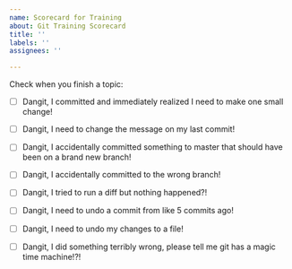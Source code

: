 ```yaml
---
name: Scorecard for Training
about: Git Training Scorecard
title: ''
labels: ''
assignees: ''

---
```


Check when you finish a topic:

- [ ] Dangit, I committed and immediately realized I need to make one small change!
- [ ] Dangit, I need to change the message on my last commit!
- [ ] Dangit, I accidentally committed something to master that should have been on a brand new branch!
- [ ] Dangit, I accidentally committed to the wrong branch!
- [ ] Dangit, I tried to run a diff but nothing happened?!
- [ ] Dangit, I need to undo a commit from like 5 commits ago!
- [ ] Dangit, I need to undo my changes to a file!
- [ ] Dangit, I did something terribly wrong, please tell me git has a magic time machine!?!

